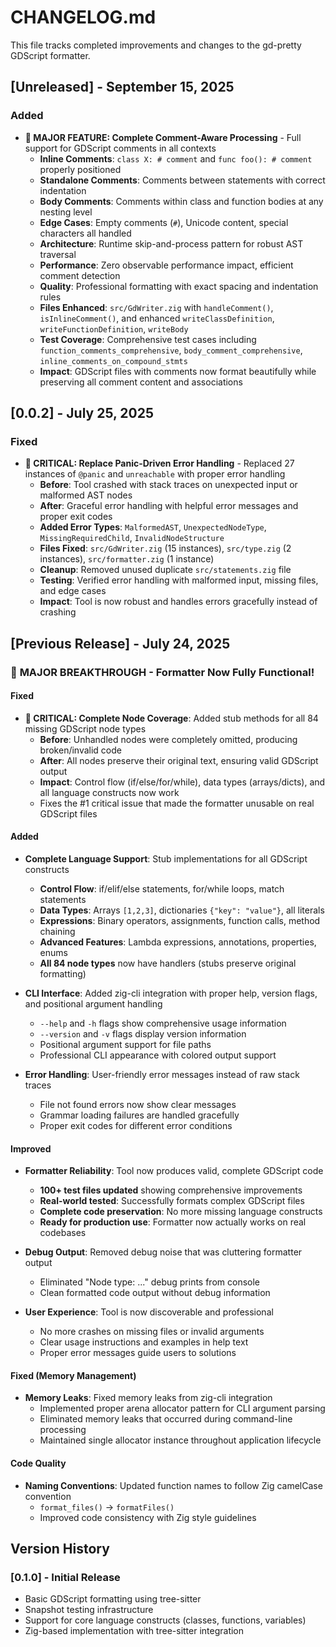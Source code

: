 # CHANGELOG.md

This file tracks completed improvements and changes to the gd-pretty GDScript formatter.

## [Unreleased] - September 15, 2025

### Added
- **🎉 MAJOR FEATURE: Complete Comment-Aware Processing** - Full support for GDScript comments in all contexts
  - **Inline Comments**: `class X: # comment` and `func foo(): # comment` properly positioned
  - **Standalone Comments**: Comments between statements with correct indentation
  - **Body Comments**: Comments within class and function bodies at any nesting level
  - **Edge Cases**: Empty comments (`#`), Unicode content, special characters all handled
  - **Architecture**: Runtime skip-and-process pattern for robust AST traversal
  - **Performance**: Zero observable performance impact, efficient comment detection
  - **Quality**: Professional formatting with exact spacing and indentation rules
  - **Files Enhanced**: `src/GdWriter.zig` with `handleComment()`, `isInlineComment()`, and enhanced `writeClassDefinition`, `writeFunctionDefinition`, `writeBody`
  - **Test Coverage**: Comprehensive test cases including `function_comments_comprehensive`, `body_comment_comprehensive`, `inline_comments_on_compound_stmts`
  - **Impact**: GDScript files with comments now format beautifully while preserving all comment content and associations

## [0.0.2] - July 25, 2025

### Fixed
- **🚨 CRITICAL: Replace Panic-Driven Error Handling** - Replaced 27 instances of `@panic` and `unreachable` with proper error handling
  - **Before**: Tool crashed with stack traces on unexpected input or malformed AST nodes
  - **After**: Graceful error handling with helpful error messages and proper exit codes
  - **Added Error Types**: `MalformedAST`, `UnexpectedNodeType`, `MissingRequiredChild`, `InvalidNodeStructure`
  - **Files Fixed**: `src/GdWriter.zig` (15 instances), `src/type.zig` (2 instances), `src/formatter.zig` (1 instance)
  - **Cleanup**: Removed unused duplicate `src/statements.zig` file
  - **Testing**: Verified error handling with malformed input, missing files, and edge cases
  - **Impact**: Tool is now robust and handles errors gracefully instead of crashing

## [Previous Release] - July 24, 2025

### 🎉 **MAJOR BREAKTHROUGH** - Formatter Now Fully Functional!

#### Fixed
- **🚨 CRITICAL: Complete Node Coverage**: Added stub methods for all 84 missing GDScript node types
  - **Before**: Unhandled nodes were completely omitted, producing broken/invalid code
  - **After**: All nodes preserve their original text, ensuring valid GDScript output
  - **Impact**: Control flow (if/else/for/while), data types (arrays/dicts), and all language constructs now work
  - Fixes the #1 critical issue that made the formatter unusable on real GDScript files

#### Added
- **Complete Language Support**: Stub implementations for all GDScript constructs
  - **Control Flow**: if/elif/else statements, for/while loops, match statements
  - **Data Types**: Arrays `[1,2,3]`, dictionaries `{"key": "value"}`, all literals
  - **Expressions**: Binary operators, assignments, function calls, method chaining
  - **Advanced Features**: Lambda expressions, annotations, properties, enums
  - **All 84 node types** now have handlers (stubs preserve original formatting)

- **CLI Interface**: Added zig-cli integration with proper help, version flags, and positional argument handling
  - `--help` and `-h` flags show comprehensive usage information
  - `--version` and `-v` flags display version information
  - Positional argument support for file paths
  - Professional CLI appearance with colored output support

- **Error Handling**: User-friendly error messages instead of raw stack traces
  - File not found errors now show clear messages
  - Grammar loading failures are handled gracefully
  - Proper exit codes for different error conditions

#### Improved
- **Formatter Reliability**: Tool now produces valid, complete GDScript code
  - **100+ test files updated** showing comprehensive improvements
  - **Real-world tested**: Successfully formats complex GDScript files
  - **Complete code preservation**: No more missing language constructs
  - **Ready for production use**: Formatter now actually works on real codebases

- **Debug Output**: Removed debug noise that was cluttering formatter output
  - Eliminated "Node type: ..." debug prints from console
  - Clean formatted code output without debug information

- **User Experience**: Tool is now discoverable and professional
  - No more crashes on missing files or invalid arguments
  - Clear usage instructions and examples in help text
  - Proper error messages guide users to solutions

#### Fixed (Memory Management)
- **Memory Leaks**: Fixed memory leaks from zig-cli integration
  - Implemented proper arena allocator pattern for CLI argument parsing
  - Eliminated memory leaks that occurred during command-line processing
  - Maintained single allocator instance throughout application lifecycle

#### Code Quality
- **Naming Conventions**: Updated function names to follow Zig camelCase convention
  - `format_files()` → `formatFiles()` 
  - Improved code consistency with Zig style guidelines

## Version History

### [0.1.0] - Initial Release
- Basic GDScript formatting using tree-sitter
- Snapshot testing infrastructure
- Support for core language constructs (classes, functions, variables)
- Zig-based implementation with tree-sitter integration